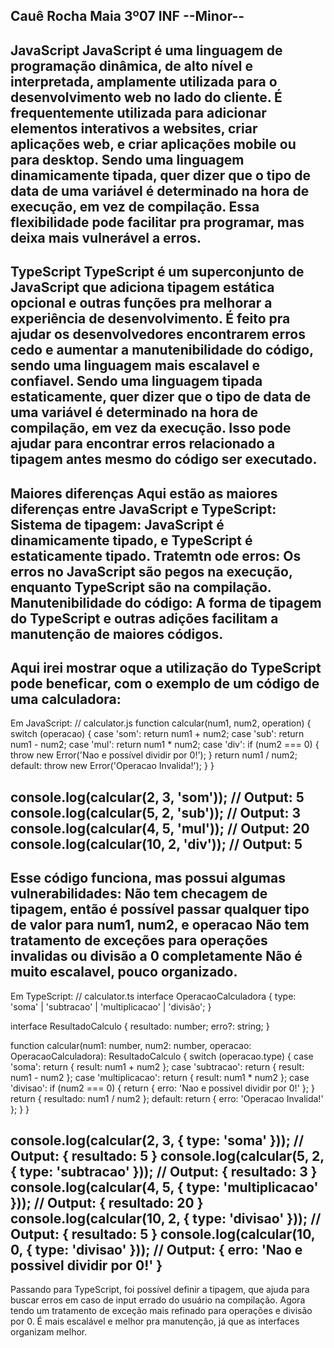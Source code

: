Cauê Rocha Maia 3º07 INF 
--Minor--
-----------
JavaScript
JavaScript é uma linguagem de programação dinâmica, de alto nível e interpretada, amplamente utilizada para o desenvolvimento web no lado do cliente. É frequentemente utilizada para adicionar elementos interativos a websites, criar aplicações web, e criar aplicações mobile ou para desktop.
Sendo uma linguagem dinamicamente tipada, quer dizer que o tipo de data de uma variável é determinado na hora de execução, em vez de compilação. Essa flexibilidade pode facilitar pra programar, mas deixa mais vulnerável a erros.
-----------
TypeScript
TypeScript é um superconjunto de JavaScript que adiciona tipagem  estática opcional e outras funções pra melhorar a experiência de desenvolvimento. É feito pra ajudar os desenvolvedores encontrarem erros cedo e aumentar a manutenibilidade do código, sendo uma linguagem mais escalavel e confiavel.
Sendo uma linguagem tipada estaticamente, quer dizer que o tipo de data de uma variável é determinado na hora de compilação, em vez da execução. Isso pode ajudar para encontrar erros relacionado a tipagem antes mesmo do código ser executado.
-----------
Maiores diferenças
Aqui estão as maiores diferenças entre JavaScript e TypeScript:
Sistema de tipagem: JavaScript é dinamicamente tipado, e TypeScript é estaticamente tipado.
Tratemtn ode erros: Os erros no JavaScript são pegos na execução, enquanto TypeScript são na compilação.
Manutenibilidade do código: A forma de tipagem do TypeScript  e outras adições facilitam a manutenção de maiores códigos.
---------------------------------
Aqui irei mostrar oque a utilização do TypeScript pode beneficar, com o exemplo de um código de uma calculadora:
---------------------------------
Em JavaScript:
// calculator.js
function calcular(num1, num2, operation) {
  switch (operacao) {
    case 'som':
      return num1 + num2;
    case 'sub':
      return num1 - num2;
    case 'mul':
      return num1 * num2;
    case 'div':
      if (num2 === 0) {
        throw new Error('Nao e possível dividir por 0!');
      }
      return num1 / num2;
    default:
      throw new Error('Operacao Invalida!');
  }
}

console.log(calcular(2, 3, 'som')); // Output: 5
console.log(calcular(5, 2, 'sub')); // Output: 3
console.log(calcular(4, 5, 'mul')); // Output: 20
console.log(calcular(10, 2, 'div')); // Output: 5
-----------
Esse código funciona, mas possui algumas vulnerabilidades:
Não tem checagem de tipagem, então é possível passar qualquer tipo de valor para num1, num2, e operacao
Não tem tratamento de exceções para operações invalidas ou divisão a 0 completamente
Não é muito escalavel, pouco organizado.
---------------------------------
Em TypeScript:
// calculator.ts
interface OperacaoCalculadora {
  type: 'soma' | 'subtracao' | 'multiplicacao' | 'divisão';
}

interface ResultadoCalculo {
  resultado: number;
  erro?: string;
}

function calcular(num1: number, num2: number, operacao: OperacaoCalculadora): ResultadoCalculo {
  switch (operacao.type) {
    case 'soma':
      return { result: num1 + num2 };
    case 'subtracao':
      return { result: num1 - num2 };
    case 'multiplicacao':
      return { result: num1 * num2 };
    case 'divisao':
      if (num2 === 0) {
        return { erro: 'Nao e possivel dividir por 0!' };
      }
      return { resultado: num1 / num2 };
    default:
      return { erro: 'Operacao Invalida!' };
  }
}

console.log(calcular(2, 3, { type: 'soma' })); // Output: { resultado: 5 }
console.log(calcular(5, 2, { type: 'subtracao' })); // Output: { resultado: 3 }
console.log(calcular(4, 5, { type: 'multiplicacao' })); // Output: { resultado: 20 }
console.log(calcular(10, 2, { type: 'divisao' })); // Output: { resultado: 5 }
console.log(calcular(10, 0, { type: 'divisao' })); // Output: { erro: 'Nao e possivel dividir por 0!' }
-----------
Passando para TypeScript, foi possível definir a tipagem, que ajuda para buscar erros em caso de input errado do usuário na compilação.
Agora tendo um tratamento de exceção mais refinado para operações e divisão por 0.
É mais escalável e melhor pra manutenção, já que as interfaces organizam melhor.
